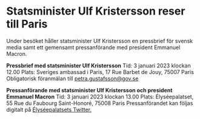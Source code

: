 # Statsminister Ulf Kristersson reser till Paris

Under besöket håller statsminister Ulf Kristersson en pressbrief för svensk media samt ett gemensamt pressanförande med president Emmanuel Macron.


**Pressbrief med statsminister Ulf Kristersson**
Tid: 3 januari 2023 klockan 12\.00
Plats: Sveriges ambassad i Paris, 17 Rue Barbet de Jouy, 75007 Paris
Obligatorisk föranmälan till petra.gustafsson@gov.se

**Pressanförande med statsminister Ulf Kristersson och president Emmanuel Macron**
Tid: 3 januari 2023 klockan 13\.00
Plats: Élyséepalatset, 55 Rue du Faubourg Saint\-Honoré, 75008 Paris Pressanförandet kan följas digitalt på [Élyséepalatsets Twitter.](https://twitter.com/elysee)
